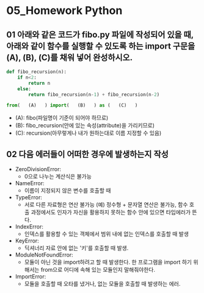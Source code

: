 # 05_Homework Python

## 01 아래와 같은 코드가 fibo.py 파일에 작성되어 있을 때, 아래와 같이 함수를 실행할 수 있도록 하는 import 구문을 (A), (B), (C)를 채워 넣어 완성하시오.

```python
def fibo_recursion(n):
    if n<2:
        return n
    else:
        return fibo_recursion(n-1) + fibo_recursion(n-2)
```

```python
from(	(A)   ) import(   (B)   ) as (   (C)   )
```

- (A): fibo(파일명이 기준이 되어야 하므로)
- (B): fibo_recursion(안에 있는 속성(attribute)을 가리키므로)
- (C): recursion(아무렇게나 내가 원하는대로 이름 지정할 수 있음)



## 02 다음 에러들이 어떠한 경우에 발생하는지 작성

- ZeroDivisionError:
  - 0으로 나누는 계산식은 불가능
- NameError: 
  - 이름이 지정되지 않은 변수를 호출할 때 
- TypeError: 
  - 서로 다른 자료형은 연산 불가능 (예) 정수형 + 문자열 연산은 불가능, 함수 호출 과정에서도 인자가 자신을 활용하지 못하는 함수 안에 있으면 타입에러가 뜬다.
- IndexError: 
  - 인덱스를 활용할 수 있는 객체에서 범위 내에 없는 인덱스를 호출할 때 발생
- KeyError: 
  - 딕셔너리 자료 안에 없는 '키'를 호출할 때 발생. 
- ModuleNotFoundError: 
  - 모듈이 아닌 것을 import하려고 할 때 발생한다. 한 프로그램을 import 하기 위해서는 from으로 어디에 속해 있는 모듈인지 말해줘야한다.
- ImportError: 
  - 모듈을 호출할 때 오타를 냈거나, 없는 모듈을 호출할 때 발생하는 에러.

